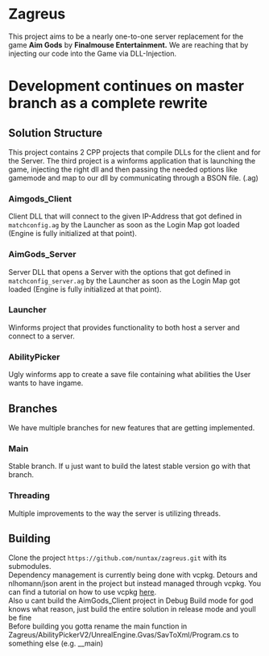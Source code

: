 # Zagreus
This project aims to be a nearly one-to-one server replacement for the game **Aim Gods** by **Finalmouse Entertainment.**
We are reaching that by injecting our code into the Game via DLL-Injection.

# Development continues on master branch as a complete rewrite

## Solution Structure
This project contains 2 CPP projects that compile DLLs for the client and for the Server.
The third project is a winforms application that is launching the game, injecting the right dll and then passing the needed options like gamemode and map to our dll by communicating through a BSON file. (.ag)
### Aimgods_Client
Client DLL that will connect to the given IP-Address that got defined in `matchconfig.ag` by the Launcher as soon as the Login Map got loaded (Engine is fully initialized at that point).
### AimGods_Server
Server DLL that opens a Server with the options that got defined in `matchconfig_server.ag` by the Launcher as soon as the Login Map got loaded (Engine is fully initialized at that point).
### Launcher
Winforms project that provides functionality to both host a server and connect to a server.
### AbilityPicker
Ugly winforms app to create a save file containing what abilities the User wants to have ingame.
## Branches
We have multiple branches for new features that are getting implemented.
### Main
Stable branch. If u just want to build the latest stable version go with that branch.
### Threading
Multiple improvements to the way the server is utilizing threads.
## Building
Clone the project `https://github.com/nuntax/zagreus.git` with its submodules.<br/>
Dependency management is currently being done with vcpkg.
Detours and nlhomann/json arent in the project but instead managed through vcpkg.
You can find a tutorial on how to use vcpkg [here](https://vcpkg.io/en/getting-started).<br/>
Also u cant build the AimGods_Client project in Debug Build mode for god knows what reason, just build the entire solution in release mode and youll be fine <br/>
Before building you gotta rename the main function in Zagreus/AbilityPickerV2/UnrealEngine.Gvas/SavToXml/Program.cs to something else (e.g. __main)
